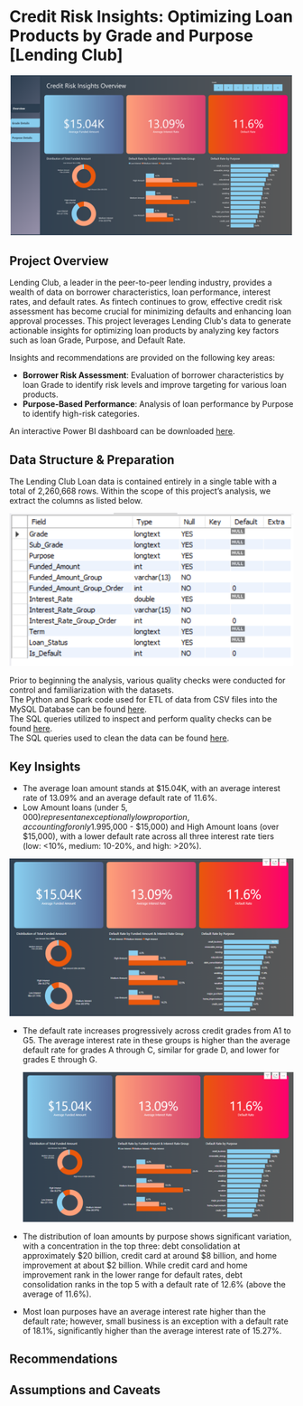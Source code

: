 # Credit Risk Insights: Optimizing Loan Products by Grade and Purpose [Lending Club]
![](images/overview_page.png)

## Project Overview
Lending Club, a leader in the peer-to-peer lending industry, provides a wealth of data on borrower characteristics, loan performance, interest rates, and default rates. As fintech continues to grow, effective credit risk assessment has become crucial for minimizing defaults and enhancing loan approval processes. This project leverages Lending Club's data to generate actionable insights for optimizing loan products by analyzing key factors such as loan Grade, Purpose, and Default Rate.

Insights and recommendations are provided on the following key areas:
- **Borrower Risk Assessment**: Evaluation of borrower characteristics by loan Grade to identify risk levels and improve targeting for various loan products.  
- **Purpose-Based Performance**: Analysis of loan performance by Purpose to identify high-risk categories.
  
An interactive Power BI dashboard can be downloaded [here](https://app.powerbi.com/groups/me/reports/47bb9f14-9a87-492a-8b24-948a12c2f811/8f03a32be0be0e34306b?experience=power-bi "target=_blank").

## Data Structure & Preparation
The Lending Club Loan data is contained entirely in a single table with a total of 2,260,668 rows. Within the scope of this project’s analysis, we extract the columns as listed below.

![](images/data_structure.PNG)

Prior to beginning the analysis, various quality checks were conducted for control and familiarization with the datasets.  
The Python and Spark code used for ETL of data from CSV files into the MySQL Database can be found [here](etl_csv_to_mysql.ipynb).  
The SQL queries utilized to inspect and perform quality checks can be found [here](SQL_initial_checks.sql).  
The SQL queries used to clean the data can be found [here](SQL_clean_and_transform.sql).

## Key Insights
- The average loan amount stands at $15.04K, with an average interest rate of 13.09% and an average default rate of 11.6%.
- Low Amount loans (under $5,000) represent an exceptionally low proportion, accounting for only 1.99% of the total loan volume. However, they exhibit the lowest default rate compared to Medium Amount loans ($5,000 - $15,000) and High Amount loans (over $15,000), with a lower default rate across all three interest rate tiers (low: <10%, medium: 10-20%, and high: >20%).
  
![](images/overview_1.png)

- The default rate increases progressively across credit grades from A1 to G5. The average interest rate in these groups is higher than the average default rate for grades A through C, similar for grade D, and lower for grades E through G.

  ![](images/overview_1.png)
  
- The distribution of loan amounts by purpose shows significant variation, with a concentration in the top three: debt consolidation at approximately $20 billion, credit card at around $8 billion, and home improvement at about $2 billion. While credit card and home improvement rank in the lower range for default rates, debt consolidation ranks in the top 5 with a default rate of 12.6% (above the average of 11.6%).
- Most loan purposes have an average interest rate higher than the default rate; however, small business is an exception with a default rate of 18.1%, significantly higher than the average interest rate of 15.27%.


## Recommendations

## Assumptions and Caveats



